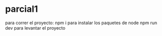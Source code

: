# parcial1

para correr el proyecto: 
npm i para instalar los paquetes de node 
npm run dev para levantar el proyecto
